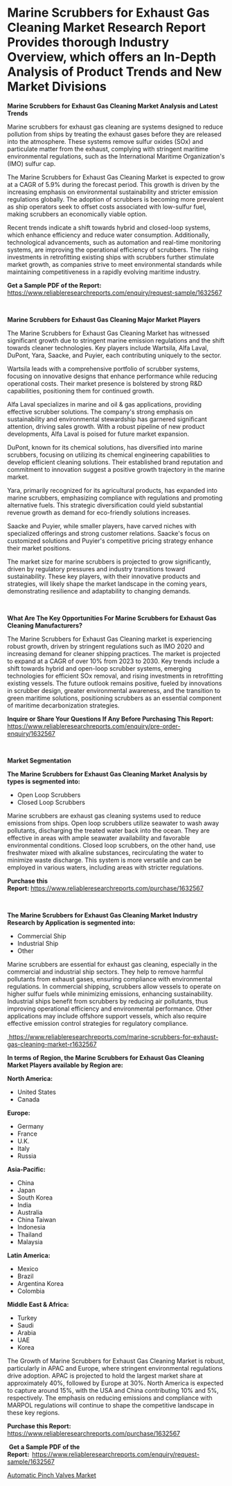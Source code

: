<p><h1>Marine Scrubbers for Exhaust Gas Cleaning Market Research Report Provides thorough Industry Overview, which offers an In-Depth Analysis of Product Trends and New Market Divisions</h1></p><p><strong>Marine Scrubbers for Exhaust Gas Cleaning Market Analysis and Latest Trends</strong></p>
<p><p>Marine scrubbers for exhaust gas cleaning are systems designed to reduce pollution from ships by treating the exhaust gases before they are released into the atmosphere. These systems remove sulfur oxides (SOx) and particulate matter from the exhaust, complying with stringent maritime environmental regulations, such as the International Maritime Organization's (IMO) sulfur cap. </p><p>The Marine Scrubbers for Exhaust Gas Cleaning Market is expected to grow at a CAGR of 5.9% during the forecast period. This growth is driven by the increasing emphasis on environmental sustainability and stricter emission regulations globally. The adoption of scrubbers is becoming more prevalent as ship operators seek to offset costs associated with low-sulfur fuel, making scrubbers an economically viable option. </p><p>Recent trends indicate a shift towards hybrid and closed-loop systems, which enhance efficiency and reduce water consumption. Additionally, technological advancements, such as automation and real-time monitoring systems, are improving the operational efficiency of scrubbers. The rising investments in retrofitting existing ships with scrubbers further stimulate market growth, as companies strive to meet environmental standards while maintaining competitiveness in a rapidly evolving maritime industry.</p></p>
<p><strong>Get a Sample PDF of the Report:&nbsp;</strong> <a href="https://www.reliableresearchreports.com/enquiry/request-sample/1632567?utm_campaign=3007&utm_medium=2&utm_source=Github&utm_content=ia&utm_term=29032025&utm_id=marine-scrubbers-for-exhaust-gas-cleaning">https://www.reliableresearchreports.com/enquiry/request-sample/1632567</a></p>
<p>&nbsp;</p>
<p><strong>Marine Scrubbers for Exhaust Gas Cleaning Major Market Players</strong></p>
<p><p>The Marine Scrubbers for Exhaust Gas Cleaning Market has witnessed significant growth due to stringent marine emission regulations and the shift towards cleaner technologies. Key players include Wartsila, Alfa Laval, DuPont, Yara, Saacke, and Puyier, each contributing uniquely to the sector.</p><p>Wartsila leads with a comprehensive portfolio of scrubber systems, focusing on innovative designs that enhance performance while reducing operational costs. Their market presence is bolstered by strong R&D capabilities, positioning them for continued growth.</p><p>Alfa Laval specializes in marine and oil & gas applications, providing effective scrubber solutions. The company's strong emphasis on sustainability and environmental stewardship has garnered significant attention, driving sales growth. With a robust pipeline of new product developments, Alfa Laval is poised for future market expansion.</p><p>DuPont, known for its chemical solutions, has diversified into marine scrubbers, focusing on utilizing its chemical engineering capabilities to develop efficient cleaning solutions. Their established brand reputation and commitment to innovation suggest a positive growth trajectory in the marine market.</p><p>Yara, primarily recognized for its agricultural products, has expanded into marine scrubbers, emphasizing compliance with regulations and promoting alternative fuels. This strategic diversification could yield substantial revenue growth as demand for eco-friendly solutions increases.</p><p>Saacke and Puyier, while smaller players, have carved niches with specialized offerings and strong customer relations. Saacke's focus on customized solutions and Puyier's competitive pricing strategy enhance their market positions.</p><p>The market size for marine scrubbers is projected to grow significantly, driven by regulatory pressures and industry transitions toward sustainability. These key players, with their innovative products and strategies, will likely shape the market landscape in the coming years, demonstrating resilience and adaptability to changing demands.</p></p>
<p>&nbsp;</p>
<p><strong>What Are The Key Opportunities For Marine Scrubbers for Exhaust Gas Cleaning Manufacturers?</strong></p>
<p><p>The Marine Scrubbers for Exhaust Gas Cleaning market is experiencing robust growth, driven by stringent regulations such as IMO 2020 and increasing demand for cleaner shipping practices. The market is projected to expand at a CAGR of over 10% from 2023 to 2030. Key trends include a shift towards hybrid and open-loop scrubber systems, emerging technologies for efficient SOx removal, and rising investments in retrofitting existing vessels. The future outlook remains positive, fueled by innovations in scrubber design, greater environmental awareness, and the transition to green maritime solutions, positioning scrubbers as an essential component of maritime decarbonization strategies.</p></p>
<p><strong>Inquire or Share Your Questions If Any Before Purchasing This Report:</strong> <a href="https://www.reliableresearchreports.com/enquiry/pre-order-enquiry/1632567?utm_campaign=3007&utm_medium=2&utm_source=Github&utm_content=ia&utm_term=29032025&utm_id=marine-scrubbers-for-exhaust-gas-cleaning">https://www.reliableresearchreports.com/enquiry/pre-order-enquiry/1632567</a></p>
<p>&nbsp;</p>
<p><strong>Market Segmentation</strong></p>
<p><strong>The Marine Scrubbers for Exhaust Gas Cleaning Market Analysis by types is segmented into:</strong></p>
<p><ul><li>Open Loop Scrubbers</li><li>Closed Loop Scrubbers</li></ul></p>
<p><p>Marine scrubbers are exhaust gas cleaning systems used to reduce emissions from ships. Open loop scrubbers utilize seawater to wash away pollutants, discharging the treated water back into the ocean. They are effective in areas with ample seawater availability and favorable environmental conditions. Closed loop scrubbers, on the other hand, use freshwater mixed with alkaline substances, recirculating the water to minimize waste discharge. This system is more versatile and can be employed in various waters, including areas with stricter regulations.</p></p>
<p><strong>Purchase this Report:&nbsp;</strong><a href="https://www.reliableresearchreports.com/purchase/1632567?utm_campaign=3007&utm_medium=2&utm_source=Github&utm_content=ia&utm_term=29032025&utm_id=marine-scrubbers-for-exhaust-gas-cleaning">https://www.reliableresearchreports.com/purchase/1632567</a></p>
<p>&nbsp;</p>
<p><strong>The Marine Scrubbers for Exhaust Gas Cleaning Market Industry Research by Application is segmented into:</strong></p>
<p><ul><li>Commercial Ship</li><li>Industrial Ship</li><li>Other</li></ul></p>
<p><p>Marine scrubbers are essential for exhaust gas cleaning, especially in the commercial and industrial ship sectors. They help to remove harmful pollutants from exhaust gases, ensuring compliance with environmental regulations. In commercial shipping, scrubbers allow vessels to operate on higher sulfur fuels while minimizing emissions, enhancing sustainability. Industrial ships benefit from scrubbers by reducing air pollutants, thus improving operational efficiency and environmental performance. Other applications may include offshore support vessels, which also require effective emission control strategies for regulatory compliance.</p></p>
<p><a href="https://www.reliableresearchreports.com/marine-scrubbers-for-exhaust-gas-cleaning-market-r1632567?utm_campaign=3007&utm_medium=2&utm_source=Github&utm_content=ia&utm_term=29032025&utm_id=marine-scrubbers-for-exhaust-gas-cleaning">&nbsp;https://www.reliableresearchreports.com/marine-scrubbers-for-exhaust-gas-cleaning-market-r1632567</a></p>
<p><strong>In terms of Region, the Marine Scrubbers for Exhaust Gas Cleaning Market Players available by Region are:</strong></p>
<p>
    <p> <strong> North America: </strong>
        <ul>
            <li>United States</li>
            <li>Canada</li>
        </ul>
        </p> 
    <p> <strong> Europe: </strong>
        <ul>
            <li>Germany</li>
            <li>France</li>
            <li>U.K.</li>
            <li>Italy</li>
            <li>Russia</li>
        </ul>
        </p> 
    <p> <strong> Asia-Pacific: </strong>
        <ul>
            <li>China</li>
            <li>Japan</li>
            <li>South Korea</li>
            <li>India</li>
            <li>Australia</li>
            <li>China Taiwan</li>
            <li>Indonesia</li>
            <li>Thailand</li>
            <li>Malaysia</li>
        </ul>
        </p> 
    <p> <strong> Latin America: </strong>
        <ul>
            <li>Mexico</li>
            <li>Brazil</li>
            <li>Argentina Korea</li>
            <li>Colombia</li>
        </ul>
        </p> 
    <p> <strong> Middle East & Africa: </strong>
        <ul>
            <li>Turkey</li>
            <li>Saudi</li>
            <li>Arabia</li>
            <li>UAE</li>
            <li>Korea</li>
        </ul>
    </p>
    </p>
<p><p>The Growth of Marine Scrubbers for Exhaust Gas Cleaning Market is robust, particularly in APAC and Europe, where stringent environmental regulations drive adoption. APAC is projected to hold the largest market share at approximately 40%, followed by Europe at 30%. North America is expected to capture around 15%, with the USA and China contributing 10% and 5%, respectively. The emphasis on reducing emissions and compliance with MARPOL regulations will continue to shape the competitive landscape in these key regions.</p></p>
<p><strong>Purchase this Report: </strong><a href="https://www.reliableresearchreports.com/purchase/1632567?utm_campaign=3007&utm_medium=2&utm_source=Github&utm_content=ia&utm_term=29032025&utm_id=marine-scrubbers-for-exhaust-gas-cleaning">https://www.reliableresearchreports.com/purchase/1632567</a></p>
<p>&nbsp;<strong>Get a Sample PDF of the Report:&nbsp;&nbsp;</strong><a href="https://www.reliableresearchreports.com/enquiry/request-sample/1632567?utm_campaign=3007&utm_medium=2&utm_source=Github&utm_content=ia&utm_term=29032025&utm_id=marine-scrubbers-for-exhaust-gas-cleaning">https://www.reliableresearchreports.com/enquiry/request-sample/1632567</a></p>
<p><strong></strong></p>
<p><p><a href="https://github.com/supicweg/Market-Research-Report-List-1/blob/main/automatic-pinch-valves-market.md?utm_campaign=3007&utm_medium=2&utm_source=Github&utm_content=ia&utm_term=29032025&utm_id=marine-scrubbers-for-exhaust-gas-cleaning">Automatic Pinch Valves Market</a></p></p>
